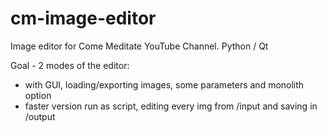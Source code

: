 # cm-image-editor
Image editor for Come Meditate YouTube Channel. Python / Qt

Goal - 2 modes of the editor:
- with GUI, loading/exporting images, some parameters and monolith option
- faster version run as script, editing every img from /input and saving in /output
